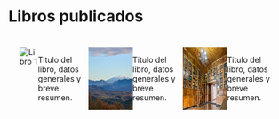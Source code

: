 


<html lang="es">
<head>
  <meta charset="UTF-8">
  <meta name="viewport" content="width=device-width, initial-scale=1">
  
<h1> Libros publicados</h1>

  <link rel="stylesheet" href="style.css">
  
  <style>
    .contenedor {
      display: flex;
      justify-content: space-around;
      padding: 20px;
    }

    .contenedor img {
      width: 80px; 
      height: auto;
    }
  </style>
</head>
<body>

  <div class="contenedor">
    <img src="Images/Areszt_śledczy_w_Zabrzu.jpg" alt="Libro 1">
  <p>Titulo del libro, datos generales y breve resumen.</p>
  <img src="Images/Madres,_La_Bastide-de-Bousignac_(2).jpg " alt="Libro 2">
     <p>Titulo del libro, datos generales y breve resumen.</p> 
    <img src="Images/Museo_de_la_Catedral_de_Quito,_Quito,_Ecuador,_2015-07-22,_DD_94-96_HDR.JPG " alt="Libro 3">
    <p>Titulo del libro, datos generales y breve resumen.</p>
  </div>
</body>
</html>

